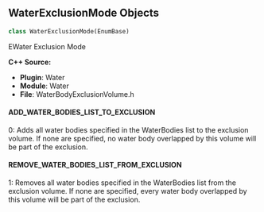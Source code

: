 ## WaterExclusionMode Objects

```python
class WaterExclusionMode(EnumBase)
```

EWater Exclusion Mode

**C++ Source:**

- **Plugin**: Water
- **Module**: Water
- **File**: WaterBodyExclusionVolume.h

<a id="unreal.WaterExclusionMode.ADD_WATER_BODIES_LIST_TO_EXCLUSION"></a>

#### ADD_WATER_BODIES_LIST_TO_EXCLUSION

0: Adds all water bodies specified in the WaterBodies list to the exclusion volume.
If none are specified, no water body overlapped by this volume will be part of the exclusion.

<a id="unreal.WaterExclusionMode.REMOVE_WATER_BODIES_LIST_FROM_EXCLUSION"></a>

#### REMOVE_WATER_BODIES_LIST_FROM_EXCLUSION

1: Removes all water bodies specified in the WaterBodies list from the exclusion volume.
If none are specified, every water body overlapped by this volume will be part of the exclusion.

<a id="unreal.ACLVisualFidelity"></a>